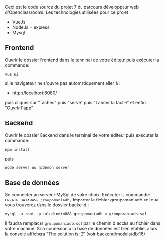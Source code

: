 Ceci est le code source du projet 7 du parcours développeur web d'Openclassrooms.
Les technologies utilisées pour ce projet :

-   VueJs
-   NodeJs + express
-   Mysql

## Frontend

Ouvrir le dossier Frontend dans le terminal de votre éditeur puis exécuter la commande:

    vue ui

si le navigateur ne s'ouvre pas automatiquement aller à :

-   http://localhost:8080/

puis cliquer sur "Tâches" puis "serve" puis "Lancer la tâche" et enfin "Ouvrir l'app"

## Backend

Ouvrir le dossier Backend dans le terminal de votre éditeur puis exécuter la commande:

    npm install

puis

    node server ou nodemon server

## Base de données

Se connecter au serveur MySql de votre choix.
Exécuter la commande: `CREATE DATABASE groupomaniadb;`
Importer le fichier groupomaniadb.sql que vous trouverez dans le dossier backend :

    mysql -u root -p Luludindin88& groupomaniadb < groupomaniadb.sql

Il faudra remplacer `groupomaniadb.sql` par le chemin d'accès au fichier dans votre machine.
Si la connexion à la base de données est bien établie, alors la console affichera "The solution is: 2" (voir backend/models/db:16)
